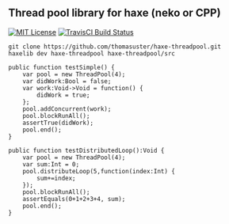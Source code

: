 ## Thread pool library for haxe (neko or CPP)

[![MIT License](https://img.shields.io/badge/license-MIT-blue.svg?style=flat)](LICENSE.md)
[![TravisCI Build Status](https://travis-ci.org/thomasuster/haxe-threadpool.svg?branch=master)](https://travis-ci.org/thomasuster/haxe-threadpool)

```
git clone https://github.com/thomasuster/haxe-threadpool.git
haxelib dev haxe-threadpool haxe-threadpool/src
```
```
public function testSimple() {
    var pool = new ThreadPool(4);
    var didWork:Bool = false;
    var work:Void->Void = function() {
        didWork = true;
    };
    pool.addConcurrent(work);
    pool.blockRunAll();
    assertTrue(didWork);
    pool.end();
}
```
```
public function testDistributedLoop():Void {
    var pool = new ThreadPool(4);
    var sum:Int = 0;
    pool.distributeLoop(5,function(index:Int) {
        sum+=index;
    });
    pool.blockRunAll();
    assertEquals(0+1+2+3+4, sum);
    pool.end();
}
```